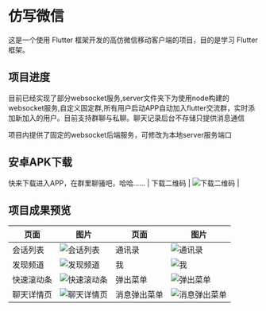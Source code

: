 # 仿写微信

这是一个使用 Flutter 框架开发的高仿微信移动客户端的项目，目的是学习 Flutter 框架。

## 项目进度

目前已经实现了部分websocket服务,server文件夹下为使用node构建的websocket服务,自定义固定群,所有用户启动APP自动加入flutter交流群，实时添加新加入的用户。目前支持群聊与私聊。聊天记录后台不存储只提供消息通信

项目内提供了固定的websocket后端服务，可修改为本地server服务端口

## 安卓APK下载
快来下载进入APP，在群里聊骚吧，哈哈......
| 下载二维码   | ![下载二维码](https://raw.githubusercontent.com/wkiwi/flutter_WeChat/master/assets/demo/ercode.png "下载二维码")   |

## 项目成果预览

| 页面   |  图片  | 页面   | 图片   |
| -- | -- | -- | -- |
| 会话列表   | ![会话列表](https://raw.githubusercontent.com/wkiwi/flutter_WeChat/master/assets/demo/2.png "会话列表")   | 通讯录   |  ![通讯录](https://raw.githubusercontent.com/wkiwi/flutter_WeChat/master/assets/demo/3.png "通讯录")  |
| 发现频道   | ![发现频道](https://raw.githubusercontent.com/wkiwi/flutter_WeChat/master/assets/demo/5.png "发现频道")   | 我   | ![我](https://raw.githubusercontent.com/wkiwi/flutter_WeChat/master/assets/demo/6.png "我")   |
| 快速滚动条   |  ![快速滚动条](https://raw.githubusercontent.com/wkiwi/flutter_WeChat/master/assets/demo/4.png "快速滚动条")  | 弹出菜单   | ![弹出菜单](https://raw.githubusercontent.com/wkiwi/flutter_WeChat/master/assets/demo/1.png "弹出菜单")   |
| 聊天详情页   |  ![聊天详情页](https://raw.githubusercontent.com/wkiwi/flutter_WeChat/master/assets/demo/7.png "聊天详情页")  | 消息弹出菜单   | ![消息弹出菜单](https://raw.githubusercontent.com/wkiwi/flutter_WeChat/master/assets/demo/8.png "消息弹出菜单")   |



